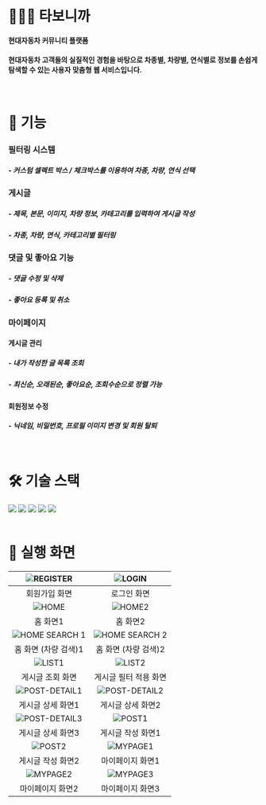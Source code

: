 # 🧑🏻‍💻 타보니까
#### 현대자동차 커뮤니티 플랫폼
#### 현대자동차 고객들의 실질적인 경험을 바탕으로 차종별, 차량별, 연식별로 정보를 손쉽게 탐색할 수 있는 사용자 맞춤형 웹 서비스입니다.
<br />


# 🧾 기능
### 필터링 시스템
##### - 커스텀 셀렉트 박스 / 체크박스를 이용하여 차종, 차량, 연식 선택
### 게시글 
##### - 제목, 본문, 이미지, 차량 정보, 카테고리를 입력하여 게시글 작성
##### - 차종, 차량, 연식, 카테고리별 필터링
### 댓글 및 좋아요 기능
##### - 댓글 수정 및 삭제
##### - 좋아요 등록 및 취소
### 마이페이지
#### 게시글 관리
##### - 내가 작성한 글 목록 조회
##### - 최신순, 오래된순, 좋아요순, 조회수순으로 정렬 가능
#### 회원정보 수정
##### - 닉네임, 비밀번호, 프로필 이미지 변경 및 회원 탈퇴

<br/>

# 🛠️ 기술 스택
<div>
  <img src="https://img.shields.io/badge/vite-%23646CFF.svg?style=for-the-badge&logo=vite&logoColor=white"/>
  <img src="https://img.shields.io/badge/react-%2320232a.svg?style=for-the-badge&logo=react&logoColor=%2361DAFB"/>
  <img src="https://img.shields.io/badge/javascript-F7DF1E?style=for-the-badge&logo=javascript&logoColor=black">
  <img src="https://img.shields.io/badge/styled components-DB7093?style=for-the-badge&logo=styled-components&logoColor=white"/>
  <img src="https://img.shields.io/badge/AWS-%23FF9900.svg?style=for-the-badge&logo=amazon-aws&logoColor=white"/>
</div>
<br />


# 📱 실행 화면
| ![REGISTER](https://github.com/user-attachments/assets/e0a7596b-1839-4a3c-8aa6-bcd2d92f1a39) | ![LOGIN](https://github.com/user-attachments/assets/1c8599b8-ff3b-442b-b959-4b3df4a71333) |
|:----------:|:----------:|
|  회원가입 화면 | 로그인 화면 |
| ![HOME](https://github.com/user-attachments/assets/edb40648-d877-402a-9c0f-b7c884ab3a8a) | ![HOME2](https://github.com/user-attachments/assets/a05a1266-4e0a-4846-9c9c-51f3bcee1db1) |
| 홈 화면1 | 홈 화면2 |
| ![HOME SEARCH 1](https://github.com/user-attachments/assets/30c74d6c-701c-4910-accb-515c01499b8e) | ![HOME SEARCH 2](https://github.com/user-attachments/assets/04677a3b-9893-475c-a975-851ecbd99151) |
| 홈 화면 (차량 검색)1 | 홈 화면 (차량 검색)2 |
| ![LIST1](https://github.com/user-attachments/assets/d4c75d23-e2bc-4c9c-83f5-0a3c80a75603) | ![LIST2](https://github.com/user-attachments/assets/38a1eab5-328b-4f62-899b-d31e909c6b75) |
| 게시글 조회 화면 | 게시글 필터 적용 화면 |
| ![POST-DETAIL1](https://github.com/user-attachments/assets/586b92a5-b598-40ed-a5b2-f465aa9e196e) | ![POST-DETAIL2](https://github.com/user-attachments/assets/69ca4f31-e4e9-40be-8d3a-c2bd20d12016) |
| 게시글 상세 화면1 | 게시글 상세 화면2 |
| ![POST-DETAIL3](https://github.com/user-attachments/assets/526cb0ab-5938-471d-833d-66da07a605ac) | ![POST1](https://github.com/user-attachments/assets/10ba4a44-17da-4a6f-becc-e87548641736) |
| 게시글 상세 화면3 | 게시글 작성 화면1 |
| ![POST2](https://github.com/user-attachments/assets/72e95740-d07f-445b-8967-8a39fd290d98) | ![MYPAGE1](https://github.com/user-attachments/assets/9b7d3bc8-2eeb-4867-bcf7-97d039b9c685) | 
| 게시글 작성 화면2 | 마이페이지 화면1 |
| ![MYPAGE2](https://github.com/user-attachments/assets/ff50ef25-7b64-4bea-b0a0-f7e5f72a30e0) | ![MYPAGE3](https://github.com/user-attachments/assets/e95704cd-31b9-416c-874f-4dfb87b31078) | 
| 마이페이지 화면2 | 마이페이지 화면3 |


<br />

